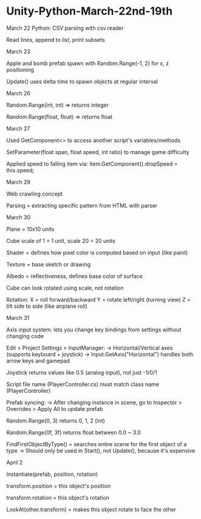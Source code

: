 # Unity-Python-March-22nd-19th
March 22
Python: CSV parsing with csv.reader

Read lines, append to list, print subsets

March 23

Apple and bomb prefab spawn with Random.Range(-1, 2) for x, z positioning

Update() uses delta time to spawn objects at regular interval

March 26

Random.Range(int, int) => returns integer

Random.Range(float, float) => returns float

March 27

Used GetComponent<> to access another script's variables/methods

SetParameter(float span, float speed, int ratio) to manage game difficulty

Applied speed to falling item via:
item.GetComponent().dropSpeed = this.speed;

March 29

Web crawling concept

Parsing = extracting specific pattern from HTML with parser

March 30

Plane = 10x10 units

Cube scale of 1 = 1 unit, scale 20 = 20 units

Shader = defines how pixel color is computed based on input (like paint)

Texture = base sketch or drawing

Albedo = reflectiveness, defines base color of surface

Cube can look rotated using scale, not rotation

Rotation:
X = roll forward/backward
Y = rotate left/right (turning view)
Z = tilt side to side (like airplane roll)

March 31

Axis input system: lets you change key bindings from settings without changing code

Edit > Project Settings > InputManager:
-> Horizontal/Vertical axes (supports keyboard + joystick)
-> Input.GetAxis("Horizontal") handles both arrow keys and gamepad

Joystick returns values like 0.5 (analog input), not just -1/0/1

Script file name (PlayerController.cs) must match class name (PlayerController)

Prefab syncing:
-> After changing instance in scene, go to Inspector > Overrides > Apply All to update prefab

Random.Range(0, 3) returns 0, 1, 2 (int)

Random.Range(0f, 3f) returns float between 0.0 ~ 3.0

FindFirstObjectByType() = searches entire scene for the first object of a type
-> Should only be used in Start(), not Update(), because it's expensive

April 2

Instantiate(prefab, position, rotation)

transform.position = this object's position

transform.rotation = this object's rotation

LookAt(other.transform) = makes this object rotate to face the other
